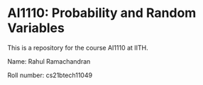 # AI1110: Probability and Random Variables

This is a repository for the course AI1110 at IITH.

Name: Rahul Ramachandran

Roll number: cs21btech11049
